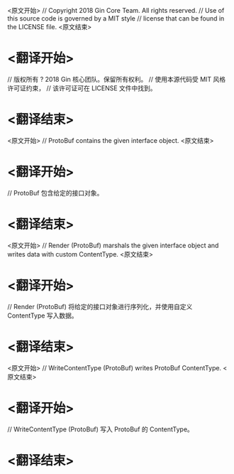 
<原文开始>
// Copyright 2018 Gin Core Team. All rights reserved.
// Use of this source code is governed by a MIT style
// license that can be found in the LICENSE file.
<原文结束>

# <翻译开始>
// 版权所有 ? 2018 Gin 核心团队。保留所有权利。
// 使用本源代码受 MIT 风格许可证约束，
// 该许可证可在 LICENSE 文件中找到。
# <翻译结束>


<原文开始>
// ProtoBuf contains the given interface object.
<原文结束>

# <翻译开始>
// ProtoBuf 包含给定的接口对象。
# <翻译结束>


<原文开始>
// Render (ProtoBuf) marshals the given interface object and writes data with custom ContentType.
<原文结束>

# <翻译开始>
// Render (ProtoBuf) 将给定的接口对象进行序列化，并使用自定义 ContentType 写入数据。
# <翻译结束>


<原文开始>
// WriteContentType (ProtoBuf) writes ProtoBuf ContentType.
<原文结束>

# <翻译开始>
// WriteContentType (ProtoBuf) 写入 ProtoBuf 的 ContentType。
# <翻译结束>

